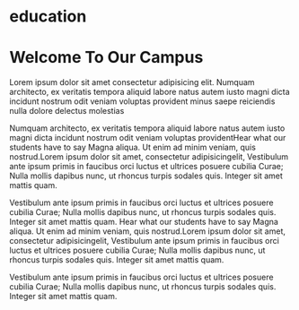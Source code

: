 # education
# Welcome To Our Campus
Lorem ipsum dolor sit amet consectetur adipisicing elit. Numquam architecto, ex veritatis tempora aliquid labore natus autem iusto magni dicta incidunt nostrum odit veniam voluptas provident minus saepe reiciendis nulla dolore delectus molestias

Numquam architecto, ex veritatis tempora aliquid labore natus autem iusto magni dicta incidunt nostrum odit veniam voluptas providentHear what our students have to say
Magna aliqua. Ut enim ad minim veniam, quis nostrud.Lorem ipsum dolor sit amet, consectetur adipisicingelit, Vestibulum ante ipsum primis in faucibus orci luctus et ultrices posuere cubilia Curae; Nulla mollis dapibus nunc, ut rhoncus turpis sodales quis. Integer sit amet mattis quam.

Vestibulum ante ipsum primis in faucibus orci luctus et ultrices posuere cubilia Curae; Nulla mollis dapibus nunc, ut rhoncus turpis sodales quis. Integer sit amet mattis quam.
Hear what our students have to say
Magna aliqua. Ut enim ad minim veniam, quis nostrud.Lorem ipsum dolor sit amet, consectetur adipisicingelit, Vestibulum ante ipsum primis in faucibus orci luctus et ultrices posuere cubilia Curae; Nulla mollis dapibus nunc, ut rhoncus turpis sodales quis. Integer sit amet mattis quam.

Vestibulum ante ipsum primis in faucibus orci luctus et ultrices posuere cubilia Curae; Nulla mollis dapibus nunc, ut rhoncus turpis sodales quis. Integer sit amet mattis quam.


